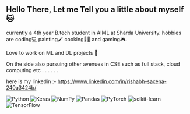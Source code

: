 ## Hello There, Let me Tell you a little about myself 🐱

currently a 4th year B.tech student in AIML at Sharda University.
hobbies are coding💻 painting🖌️ cooking👨‍🍳 and gaming🎮.

Love to work on ML and DL projects 🤩

On the side also pursuing other avenues in CSE such as full stack, cloud computing etc . . . . . .

here is my linkedin :- https://www.linkedin.com/in/rishabh-saxena-240a3424b/


![Python](https://img.shields.io/badge/python-3670A0?logo=python&logoColor=ffdd54)
![Keras](https://img.shields.io/badge/Keras-%23D00000.svg?logo=Keras&logoColor=white)
![NumPy](https://img.shields.io/badge/numpy-%23013243.svg?logo=numpy&logoColor=white)
![Pandas](https://img.shields.io/badge/pandas-%23150458.svg?logo=pandas&logoColor=white)
![PyTorch](https://img.shields.io/badge/PyTorch-%23EE4C2C.svg?logo=PyTorch&logoColor=white)
![scikit-learn](https://img.shields.io/badge/scikit--learn-%23F7931E.svg?logo=scikit-learn&logoColor=white) 
![TensorFlow](https://img.shields.io/badge/TensorFlow-%23FF6F00.svg?logo=TensorFlow&logoColor=white)


